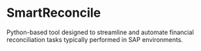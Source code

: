 # SmartReconcile
Python-based tool designed to streamline and automate financial reconciliation tasks typically performed in SAP environments.
